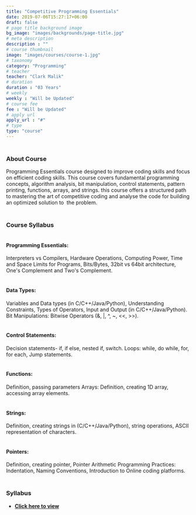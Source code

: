 ```yaml
---
title: "Competitive Programming Essentials"
date: 2019-07-06T15:27:17+06:00
draft: false
# page title background image
bg_image: "images/backgrounds/page-title.jpg"
# meta description
description : ""
# course thumbnail
image: "images/courses/course-1.jpg"
# taxonomy
category: "Programming"
# teacher
teacher: "Clark Malik"
# duration
duration : "03 Years"
# weekly
weekly : "Will be Updated"
# course fee
fee : "Will be Updated"
# apply url
apply_url : "#"
# type
type: "course"
---
```



### <br>About Course 

Programming Essentials course designed to improve coding skills and focus on efficient coding skills. 
This course covers fundamental programming concepts, algorithm analysis, bit manipulation, control 
statements, pattern printing, functions, arrays, and strings. this course offers a structured path to 
mastering the art of competitive coding and analyse the code for building an optimized solution to 
the problem.<br>

### <br>Course Syllabus

#### <br>Programming Essentials: 
Interpreters vs Compilers, Hardware Operations, Computing Power, Time 
and Space Limits for Programs, Bits/Bytes, 32bit vs 64bit architecture, One's Complement and Two's 
Complement.

#### <br>Data Types: 
Variables and Data types (in C/C++/Java/Python), Understanding Constraints, Types of 
Operators, Input and Output (in C/C++/Java/Python).
Bit Manipulations: Bitwise Operators (&, |, ^, ~, <<, >>).

#### <br>Control Statements: 
Decision statements- if, if else, nested if, switch. 
Loops: while, do while, for, for each, Jump statements.

#### <br>Functions: 
Definition, passing parameters
Arrays: Definition, creating 1D array, accessing array elements.

#### <br>Strings: 
Definition, creating strings in (C/C++/Java/Python), string operations, ASCII representation of 
characters.

#### <br>Pointers: 
Definition, creating pointer, Pointer Arithmetic
Programming Practices: Indentation, Naming Conventions, Introduction to Online coding platforms.

### <br>Syllabus


- **[Click here to view](https://drive.google.com/file/d/1YMEkZbmoz4ZzudIRlmf1vJzEyUusqnpF/view?usp=sharing)**

